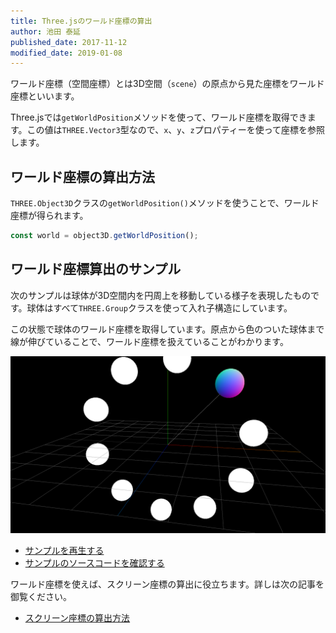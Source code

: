 ```yaml
---
title: Three.jsのワールド座標の算出
author: 池田 泰延
published_date: 2017-11-12
modified_date: 2019-01-08
---
```


ワールド座標（空間座標）とは3D空間（`scene`）の原点から見た座標をワールド座標といいます。

Three.jsでは`getWorldPosition`メソッドを使って、ワールド座標を取得できます。この値は`THREE.Vector3`型なので、`x`、`y`、`z`プロパティーを使って座標を参照します。

## ワールド座標の算出方法

`THREE.Object3D`クラスの`getWorldPosition()`メソッドを使うことで、ワールド座標が得られます。

```js
const world = object3D.getWorldPosition();
```

##  ワールド座標算出のサンプル

次のサンプルは球体が3D空間内を円周上を移動している様子を表現したものです。球体はすべて`THREE.Group`クラスを使って入れ子構造にしています。

この状態で球体のワールド座標を取得しています。原点から色のついた球体まで線が伸びていることで、ワールド座標を扱えていることがわかります。

![](../imgs/position_world.png)

- [サンプルを再生する](https://ics-creative.github.io/tutorial-three/samples/position_world.html)
- [サンプルのソースコードを確認する](../samples/position_world.html)

ワールド座標を使えば、スクリーン座標の算出に役立ちます。詳しは次の記事を御覧ください。

- [スクリーン座標の算出方法](position_project.md)

